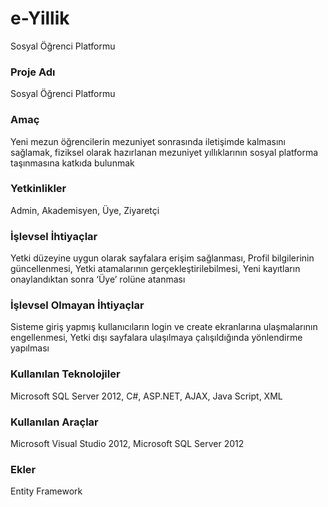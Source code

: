 e-Yillik
========

Sosyal Öğrenci Platformu

### Proje Adı
Sosyal Öğrenci Platformu

### Amaç
Yeni mezun öğrencilerin mezuniyet sonrasında iletişimde kalmasını sağlamak, fiziksel olarak hazırlanan mezuniyet yıllıklarının sosyal platforma taşınmasına katkıda bulunmak

### Yetkinlikler
Admin, Akademisyen, Üye, Ziyaretçi

### İşlevsel İhtiyaçlar
Yetki düzeyine uygun olarak sayfalara erişim sağlanması, Profil bilgilerinin güncellenmesi, Yetki atamalarının gerçekleştirilebilmesi, Yeni kayıtların onaylandıktan sonra ‘Üye’ rolüne atanması

### İşlevsel Olmayan İhtiyaçlar
Sisteme giriş yapmış kullanıcıların login ve create ekranlarına ulaşmalarının engellenmesi, Yetki dışı sayfalara ulaşılmaya çalışıldığında yönlendirme yapılması

### Kullanılan Teknolojiler
Microsoft SQL Server 2012, C#, ASP.NET, AJAX, Java Script, XML

### Kullanılan Araçlar
Microsoft Visual Studio 2012, Microsoft SQL Server 2012

### Ekler
Entity Framework
